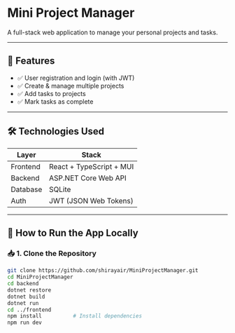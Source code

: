 # Mini Project Manager

A full-stack web application to manage your personal projects and tasks.

---

## 🧩 Features

- ✅ User registration and login (with JWT)
- ✅ Create & manage multiple projects
- ✅ Add tasks to projects
- ✅ Mark tasks as complete
---

## 🛠️ Technologies Used

| Layer     | Stack                        |
|-----------|------------------------------|
| Frontend  | React + TypeScript + MUI     |
| Backend   | ASP.NET Core Web API         |
| Database  | SQLite                       |
| Auth      | JWT (JSON Web Tokens)        |

---

## 🚀 How to Run the App Locally

### 📥 1. Clone the Repository

```bash
git clone https://github.com/shirayair/MiniProjectManager.git
cd MiniProjectManager
cd backend
dotnet restore       
dotnet build        
dotnet run
cd ../frontend
npm install          # Install dependencies
npm run dev          

